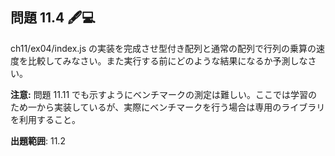 ## 問題 11.4 🖋️💻

ch11/ex04/index.js の実装を完成させ型付き配列と通常の配列で行列の乗算の速度を比較してみなさい。また実行する前にどのような結果になるか予測しなさい。

**注意:** 問題 11.11 でも示すようにベンチマークの測定は難しい。ここでは学習のため一から実装しているが、実際にベンチマークを行う場合は専用のライブラリを利用すること。

**出題範囲**: 11.2
